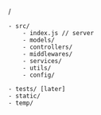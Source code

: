 /

    - src/
        - index.js // server
        - models/
        - controllers/
        - middlewares/
        - services/
        - utils/
        - config/

    - tests/ [later]
    - static/
    - temp/
